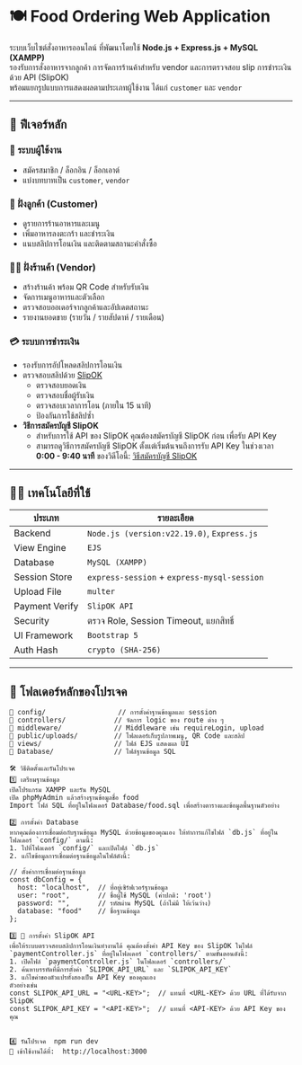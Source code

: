 # 🍽️ Food Ordering Web Application

ระบบเว็บไซต์สั่งอาหารออนไลน์ ที่พัฒนาโดยใช้ **Node.js + Express.js + MySQL (XAMPP)**  
รองรับการสั่งอาหารจากลูกค้า การจัดการร้านค้าสำหรับ vendor และการตรวจสอบ slip การชำระเงินด้วย API (SlipOK)  
พร้อมแยกรูปแบบการแสดงผลตามประเภทผู้ใช้งาน ได้แก่ `customer` และ `vendor`

---

## 🚀 ฟีเจอร์หลัก

### 👥 ระบบผู้ใช้งาน
- สมัครสมาชิก / ล็อกอิน / ล็อกเอาต์
- แบ่งบทบาทเป็น `customer`, `vendor`

### 🛒 ฝั่งลูกค้า (Customer)
- ดูรายการร้านอาหารและเมนู
- เพิ่มอาหารลงตะกร้า และชำระเงิน
- แนบสลิปการโอนเงิน และติดตามสถานะคำสั่งซื้อ

### 🧑‍🍳 ฝั่งร้านค้า (Vendor)
- สร้างร้านค้า พร้อม QR Code สำหรับรับเงิน
- จัดการเมนูอาหารและตัวเลือก
- ตรวจสอบออเดอร์จากลูกค้าและอัปเดตสถานะ
- รายงานยอดขาย (รายวัน / รายสัปดาห์ / รายเดือน)

### 💳 ระบบการชำระเงิน
- รองรับการอัปโหลดสลิปการโอนเงิน
- ตรวจสอบสลิปด้วย [SlipOK](https://slipok.com)
  - ตรวจสอบยอดเงิน
  - ตรวจสอบชื่อผู้รับเงิน
  - ตรวจสอบเวลาการโอน (ภายใน 15 นาที)
  - ป้องกันการใช้สลิปซ้ำ
- **วิธีการสมัครบัญชี SlipOK**
  - สำหรับการใช้ API ของ SlipOK คุณต้องสมัครบัญชี SlipOK ก่อน เพื่อรับ API Key
  - สามารถดูวิธีการสมัครบัญชี SlipOK ตั้งแต่เริ่มต้นจนถึงการรับ API Key ในช่วงเวลา **0:00 - 9:40 นาที** ของวิดีโอนี้: [วิธีสมัครบัญชี SlipOK](https://youtu.be/o9a9WwANKjo?si=DA3YQWqzfrWh2_qV)



---

## 🧑‍💻 เทคโนโลยีที่ใช้

| ประเภท | รายละเอียด |
|--------|-------------|
| Backend | `Node.js (version:v22.19.0)`, `Express.js` |
| View Engine | `EJS` |
| Database | `MySQL (XAMPP)` |
| Session Store | `express-session` + `express-mysql-session` |
| Upload File | `multer` |
| Payment Verify | `SlipOK API` |
| Security | ตรวจ Role, Session Timeout, แยกสิทธิ์ |
| UI Framework | `Bootstrap 5` |
| Auth Hash | `crypto (SHA-256)` |

---

## 📁 โฟลเดอร์หลักของโปรเจค

```plaintext
📁 config/                  // การตั้งค่าฐานข้อมูลและ session
📁 controllers/            // จัดการ logic ของ route ต่าง ๆ
📁 middleware/             // Middleware เช่น requireLogin, upload
📁 public/uploads/         // โฟลเดอร์เก็บรูปภาพเมนู, QR Code และสลิป
📁 views/                  // ไฟล์ EJS แสดงผล UI
📁 Database/               // ไฟล์ฐานข้อมูล SQL

🛠 วิธีติดตั้งและรันโปรเจค
1️⃣ เตรียมฐานข้อมูล
เปิดโปรแกรม XAMPP และรัน MySQL
เปิด phpMyAdmin แล้วสร้างฐานข้อมูลชื่อ food
Import ไฟล์ SQL ที่อยู่ในโฟลเดอร์ Database/food.sql เพื่อสร้างตารางและข้อมูลพื้นฐานตัวอย่าง

2️⃣ การตั้งค่า Database
หากคุณต้องการเชื่อมต่อกับฐานข้อมูล MySQL ด้วยข้อมูลของคุณเอง ให้ทำการแก้ไขไฟล์ `db.js` ที่อยู่ในโฟลเดอร์ `config/` ตามนี้:
1. ไปที่โฟลเดอร์ `config/` และเปิดไฟล์ `db.js`
2. แก้ไขข้อมูลการเชื่อมต่อฐานข้อมูลในไฟล์ดังนี้:

// ตั้งค่าการเชื่อมต่อฐานข้อมูล
const dbConfig = {
  host: "localhost",  // ที่อยู่เซิร์ฟเวอร์ฐานข้อมูล
  user: "root",       // ชื่อผู้ใช้ MySQL (ค่าปกติ: 'root')
  password: "",       // รหัสผ่าน MySQL (ถ้าไม่มี ให้เว้นว่าง)
  database: "food"    // ชื่อฐานข้อมูล
};

3️⃣ 🔑 การตั้งค่า SlipOK API
เพื่อให้ระบบตรวจสอบสลิปการโอนเงินทำงานได้ คุณต้องตั้งค่า API Key ของ SlipOK ในไฟล์ `paymentController.js` ที่อยู่ในโฟลเดอร์ `controllers/` ตามขั้นตอนดังนี้:
1. เปิดไฟล์ `paymentController.js` ในโฟลเดอร์ `controllers/`
2. ค้นหาบรรทัดที่มีการตั้งค่า `SLIPOK_API_URL` และ `SLIPOK_API_KEY`
3. แก้ไขค่าของตัวแปรทั้งสองเป็น API Key ของคุณเอง
ตัวอย่างเช่น
const SLIPOK_API_URL = "<URL-KEY>";  // แทนที่ <URL-KEY> ด้วย URL ที่ได้รับจาก SlipOK
const SLIPOK_API_KEY = "<API-KEY>";  // แทนที่ <API-KEY> ด้วย API Key ของคุณ


4️⃣ รันโปรเจค  npm run dev 
🔗 เข้าใช้งานได้ที่:  http://localhost:3000